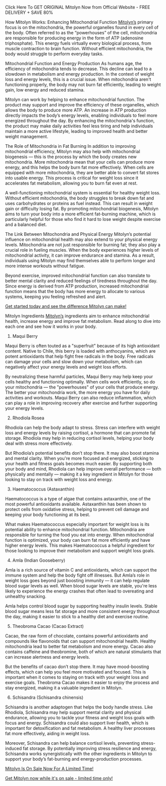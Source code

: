 Click Here To GET ORIGINAL Mitolyn Now from Official Website - FREE DELIVERY + SAVE 80% 

How Mitolyn Works: Enhancing Mitochondrial Function​
[Mitolyn’s](https://tinyurl.com/4rakhpar) primary focus is on the mitochondria, the powerful organelles found in every cell of the body. Often referred to as the “powerhouses” of the cell, mitochondria are responsible for producing energy in the form of ATP (adenosine triphosphate). This energy fuels virtually every biological process, from muscle contraction to brain function. Without efficient mitochondria, the body would struggle to perform everyday tasks.

Mitochondrial Function and Energy Production​
As humans age, the efficiency of mitochondria tends to decrease. This decline can lead to a slowdown in metabolism and energy production. In the context of weight loss and energy levels, this is a crucial issue. When mitochondria aren't functioning properly, the body may not burn fat efficiently, leading to weight gain, low energy and reduced stamina.

Mitolyn can work by helping to enhance mitochondrial function. The product may support and improve the efficiency of these organelles, which allows the body to produce more ATP. An increase in ATP production directly impacts the body’s energy levels, enabling individuals to feel more energized throughout the day. By enhancing the mitochondria's function, the product may make daily activities feel less tiring and help individuals maintain a more active lifestyle, leading to improved health and better weight management.

 
The Role of Mitochondria in Fat Burning​
In addition to improving mitochondrial efficiency, Mitolyn may also help with mitochondrial biogenesis — this is the process by which the body creates new mitochondria. More mitochondria mean that your cells can produce more energy, and this helps the body burn fat more effectively. When cells are equipped with more mitochondria, they are better able to convert fat stores into usable energy. This process is critical for weight loss since it accelerates fat metabolism, allowing you to burn fat even at rest.

A well-functioning mitochondrial system is essential for healthy weight loss. Without efficient mitochondria, the body struggles to break down fat and uses carbohydrates or proteins as fuel instead. This can result in weight gain or difficulty losing fat. By promoting mitochondrial biogenesis, Mitolyn aims to turn your body into a more efficient fat-burning machine, which is particularly helpful for those who find it hard to lose weight despite exercise and a balanced diet.

The Link Between Mitochondria and Physical Energy​
Mitolyn’s potential influence on mitochondrial health may also extend to your physical energy levels. Mitochondria are not just responsible for burning fat; they also play a crucial role in fueling muscles. When the body experiences higher levels of mitochondrial activity, it can improve endurance and stamina. As a result, individuals using Mitolyn may find themselves able to perform longer and more intense workouts without fatigue.

Beyond exercise, improved mitochondrial function can also translate to better mental clarity and reduced feelings of tiredness throughout the day. Since energy is derived from ATP production, increased mitochondrial function means that the body has more energy to allocate to various systems, keeping you feeling refreshed and alert.

[Get started today and see the difference Mitolyn can make!](https://tinyurl.com/4rakhpar)

Mitolyn Ingredients​
[Mitolyn’s](https://tinyurl.com/4rakhpar) ingredients aim to enhance mitochondrial health, increase energy and improve fat metabolism. Read along to dive into each one and see how it works in your body.

1. Maqui Berry

Maqui Berry is often touted as a "superfruit" because of its high antioxidant content. Native to Chile, this berry is loaded with anthocyanins, which are potent antioxidants that help fight free radicals in the body. Free radicals can damage your cells and slow down your metabolism, which can negatively affect your energy levels and weight loss efforts.

By neutralizing these harmful particles, Maqui Berry may help keep your cells healthy and functioning optimally. When cells work efficiently, so do your mitochondria — the "powerhouses" of your cells that produce energy. The better your mitochondria work, the more energy you have for daily activities and workouts. Maqui Berry can also reduce inflammation, which can play a role in improving recovery after exercise and further supporting your energy levels.

2. Rhodiola Rosea

Rhodiola can help the body adapt to stress. Stress can interfere with weight loss and energy levels by raising cortisol, a hormone that can promote fat storage. Rhodiola may help in reducing cortisol levels, helping your body deal with stress more effectively.

But Rhodiola’s potential benefits don’t stop there. It may also boost stamina and mental clarity. When you're more focused and energized, sticking to your health and fitness goals becomes much easier. By supporting both your body and mind, Rhodiola can help improve overall performance — both physically and mentally — making it a key ingredient in Mitolyn for those looking to stay on track with weight loss and energy.

3. Haematococcus (Astaxanthin)

Haematococcus is a type of algae that contains astaxanthin, one of the most powerful antioxidants available. Astaxanthin has been shown to protect cells from oxidative stress, helping to prevent cell damage and keeping your body functioning at its best.

What makes Haematococcus especially important for weight loss is its potential ability to enhance mitochondrial function. Mitochondria are responsible for turning the food you eat into energy. When mitochondrial function is optimized, your body can burn fat more efficiently and have higher energy levels. This makes Haematococcus a helpful ingredient for those looking to improve their metabolism and support weight loss goals.

4. Amla (Indian Gooseberry)

Amla is a rich source of vitamin C and antioxidants, which can support the immune system and help the body fight off illnesses. But Amla’s role in weight loss goes beyond just boosting immunity — it can help regulate blood sugar levels as well. When blood sugar levels are stable, you're less likely to experience the energy crashes that often lead to overeating and unhealthy snacking.

Amla helps control blood sugar by supporting healthy insulin levels. Stable blood sugar means less fat storage and more consistent energy throughout the day, making it easier to stick to a healthy diet and exercise routine.

5. Theobroma Cacao (Cacao Extract)

Cacao, the raw form of chocolate, contains powerful antioxidants and compounds like flavonoids that can support mitochondrial health. Healthy mitochondria lead to better fat metabolism and more energy. Cacao also contains caffeine and theobromine, both of which are natural stimulants that can increase alertness and energy levels.

But the benefits of cacao don’t stop there. It may have mood-boosting effects, which can help you feel more motivated and focused. This is important when it comes to staying on track with your weight loss and exercise goals. Theobroma Cacao makes it easier to enjoy the process and stay energized, making it a valuable ingredient in Mitolyn.

6. Schisandra (Schisandra chinensis)

Schisandra is another adaptogen that helps the body handle stress. Like Rhodiola, Schisandra may help support mental clarity and physical endurance, allowing you to tackle your fitness and weight loss goals with focus and energy. Schisandra could also support liver health, which is important for detoxification and fat metabolism. A healthy liver processes fat more effectively, aiding in weight loss.

Moreover, Schisandra can help balance cortisol levels, preventing stress-induced fat storage. By potentially improving stress resilience and energy, Schisandra works synergistically with the other ingredients in Mitolyn to support your body’s fat-burning and energy-production processes.

[Mitolyn Is On Sale Now For A Limited Time!](https://tinyurl.com/4rakhpar)

[Get Mitolyn now while it's on sale - limited time only!](https://tinyurl.com/4rakhpar)
